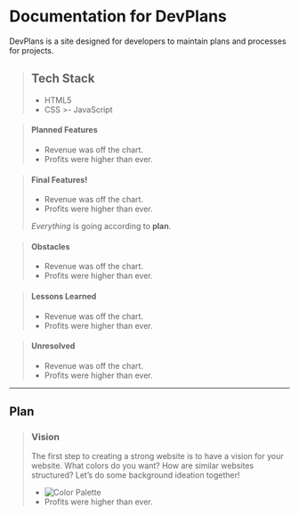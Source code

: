 # Documentation for DevPlans

DevPlans is a site designed for developers to maintain plans and processes for projects.

>## Tech Stack
   > - HTML5
   > - CSS
    >- JavaScript


> #### Planned Features
>
> - Revenue was off the chart.
> - Profits were higher than ever.
>
>  

> #### Final Features!
>
> - Revenue was off the chart.
> - Profits were higher than ever.
>
>  *Everything* is going according to **plan**.


> #### Obstacles
>
> - Revenue was off the chart.
> - Profits were higher than ever.


> #### Lessons Learned
>
> - Revenue was off the chart.
> - Profits were higher than ever.


> #### Unresolved
>
> - Revenue was off the chart.
> - Profits were higher than ever.

----
## Plan

> ### Vision
>The first step to creating a strong website is to have a vision for your website. What colors do you want? How are similar websites structured? Let’s do some background ideation together!
> - ![Color Palette](/)
> - Profits were higher than ever.